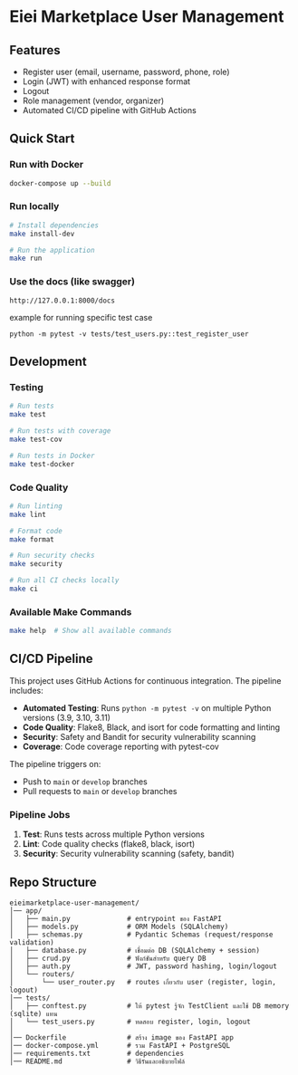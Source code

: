# Eiei Marketplace User Management

## Features
- Register user (email, username, password, phone, role)
- Login (JWT) with enhanced response format
- Logout
- Role management (vendor, organizer)
- Automated CI/CD pipeline with GitHub Actions

## Quick Start

### Run with Docker
```bash
docker-compose up --build
```

### Run locally
```bash
# Install dependencies
make install-dev

# Run the application
make run
```

### Use the docs (like swagger)
```
http://127.0.0.1:8000/docs
```
example for running specific test case
```
python -m pytest -v tests/test_users.py::test_register_user
```

## Development

### Testing
```bash
# Run tests
make test

# Run tests with coverage
make test-cov

# Run tests in Docker
make test-docker
```

### Code Quality
```bash
# Run linting
make lint

# Format code
make format

# Run security checks
make security

# Run all CI checks locally
make ci
```

### Available Make Commands
```bash
make help  # Show all available commands
```

## CI/CD Pipeline

This project uses GitHub Actions for continuous integration. The pipeline includes:

- **Automated Testing**: Runs `python -m pytest -v` on multiple Python versions (3.9, 3.10, 3.11)
- **Code Quality**: Flake8, Black, and isort for code formatting and linting
- **Security**: Safety and Bandit for security vulnerability scanning
- **Coverage**: Code coverage reporting with pytest-cov

The pipeline triggers on:
- Push to `main` or `develop` branches
- Pull requests to `main` or `develop` branches

### Pipeline Jobs
1. **Test**: Runs tests across multiple Python versions
2. **Lint**: Code quality checks (flake8, black, isort)
3. **Security**: Security vulnerability scanning (safety, bandit)

## Repo Structure 
```
eieimarketplace-user-management/
│── app/
│   ├── main.py              # entrypoint ของ FastAPI
│   ├── models.py            # ORM Models (SQLAlchemy)
│   ├── schemas.py           # Pydantic Schemas (request/response validation)
│   ├── database.py          # เชื่อมต่อ DB (SQLAlchemy + session)
│   ├── crud.py              # ฟังก์ชันสำหรับ query DB
│   ├── auth.py              # JWT, password hashing, login/logout
│   └── routers/
│       └── user_router.py   # routes เกี่ยวกับ user (register, login, logout)
│── tests/
│   ├── conftest.py          # ให้ pytest รู้จัก TestClient และใช้ DB memory (sqlite) แทน
│   └── test_users.py        # ทดสอบ register, login, logout
│
│── Dockerfile               # สร้าง image ของ FastAPI app
│── docker-compose.yml       # รวม FastAPI + PostgreSQL
│── requirements.txt         # dependencies
│── README.md                # วิธีรันและอธิบายไฟล์
```
